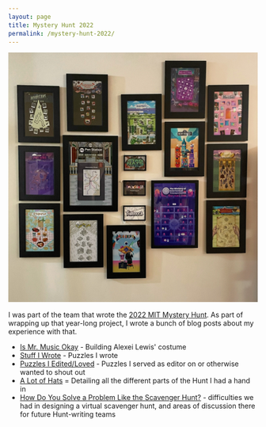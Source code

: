 ```yaml
---
layout: page
title: Mystery Hunt 2022
permalink: /mystery-hunt-2022/
---
```


<p align="center"><img src="/assets/images/B11A8844-0080-4CD6-B375-F73DF633D694.JPG" width=1000></p>

I was part of the team that wrote the [2022 MIT Mystery Hunt](https://puzzles.mit.edu/2022/).  As part of wrapping up that year-long project, I wrote a bunch of blog posts about my experience with that.

- [Is Mr. Music Okay](/2022/01/18/is-mr-music-okay//) - Building Alexei Lewis' costume
- [Stuff I Wrote](/2022/01/18/mystery-hunt-2022-stuff-i-wrote/) - Puzzles I wrote
- [Puzzles I Edited/Loved](/2022/01/22/mystery-hunt-2022-puzzles-i-edited-loved/) - Puzzles I served as editor on or otherwise wanted to shout out
- [A Lot of Hats](/2022/01/27/mystery-hunt-2022-a-lot-of-hats/) = Detailing all the different parts of the Hunt I had a hand in
- [How Do You Solve a Problem Like the Scavenger Hunt?](/2022/01/30/mystery-hunt-2022-how-do-you-solve-a-problem-like-the-scavenger-hunt/) - difficulties we had in designing a virtual scavenger hunt, and areas of discussion there for future Hunt-writing teams